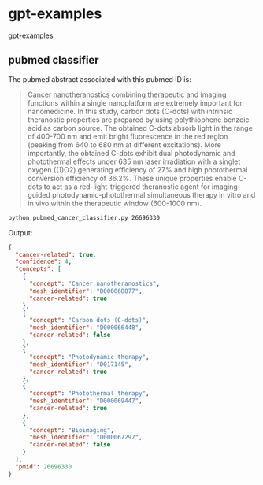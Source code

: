 # gpt-examples
gpt-examples

## pubmed classifier

The pubmed abstract associated with this pubmed ID is:

> Cancer nanotheranostics combining therapeutic and imaging functions within a
> single nanoplatform are extremely important for nanomedicine. In this study,
> carbon dots (C-dots) with intrinsic theranostic properties are prepared by
> using polythiophene benzoic acid as carbon source. The obtained C-dots absorb
> light in the range of 400-700 nm and emit bright fluorescence in the red
> region (peaking from 640 to 680 nm at different excitations). More
> importantly, the obtained C-dots exhibit dual photodynamic and photothermal
> effects under 635 nm laser irradiation with a singlet oxygen ((1)O2)
> generating efficiency of 27% and high photothermal conversion efficiency of
> 36.2%. These unique properties enable C-dots to act as a red-light-triggered
> theranostic agent for imaging-guided photodynamic-photothermal simultaneous
> therapy in vitro and in vivo within the therapeutic window (600-1000 nm).


```sh
python pubmed_cancer_classifier.py 26696330
```

Output:

```json
{
  "cancer-related": true,
  "confidence": 4,
  "concepts": [
    {
      "concept": "Cancer nanotheranostics",
      "mesh_identifier": "D000068877",
      "cancer-related": true
    },
    {
      "concept": "Carbon dots (C-dots)",
      "mesh_identifier": "D000066448",
      "cancer-related": false
    },
    {
      "concept": "Photodynamic therapy",
      "mesh_identifier": "D017145",
      "cancer-related": true
    },
    {
      "concept": "Photothermal therapy",
      "mesh_identifier": "D000069447",
      "cancer-related": true
    },
    {
      "concept": "Bioimaging",
      "mesh_identifier": "D000067297",
      "cancer-related": false
    }
  ],
  "pmid": 26696330
}
```
